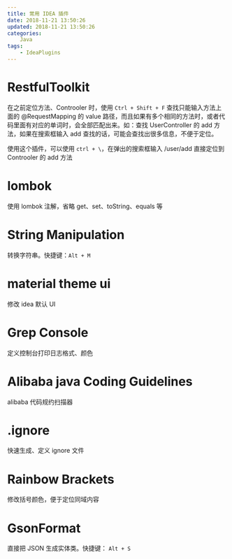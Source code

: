 ```yaml
---
title: 常用 IDEA 插件
date: 2018-11-21 13:50:26
updated: 2018-11-21 13:50:26
categories:
    Java
tags:
    - IdeaPlugins
---
```


# RestfulToolkit

在之前定位方法、Controoler 时，使用 `Ctrl + Shift + F` 查找只能输入方法上面的 @RequestMapping 的 value 路径，而且如果有多个相同的方法时，或者代码里面有对应的单词时，会全部匹配出来。如：查找 UserController 的 add 方法，如果在搜索框输入 add 查找的话，可能会查找出很多信息，不便于定位。
<!-- more -->
使用这个插件，可以使用 `ctrl + \`，在弹出的搜索框输入 /user/add 直接定位到 Controoler 的 add 方法

# lombok

使用 lombok 注解，省略 get、set、toString、equals 等

# String Manipulation

转换字符串。快捷键：`Alt + M`

# material theme ui

修改 idea 默认 UI

# Grep Console

定义控制台打印日志格式、颜色

# Alibaba java Coding Guidelines

alibaba 代码规约扫描器

# .ignore

快速生成、定义 ignore 文件

# Rainbow Brackets

修改括号颜色，便于定位同域内容

# GsonFormat

直接把 JSON 生成实体类。快捷键： `Alt + S`
